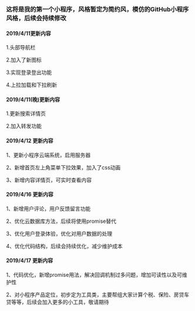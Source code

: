 ### 这将是我的第一个小程序，风格暂定为简约风，模仿的GitHub小程序风格，后续会持续修改
#### 2019/4/11更新内容 
1.头部导航栏 

2.加入了新图标 

3.实现登录登出功能 

4.上拉加载和下拉刷新 

#### 2019/4/11(晚)更新内容 

1.更新搜索详情页

2.加入转发功能

#### 2019/4/12 更新内容

1、更新小程序云端系统，启用服务器

2、新增首页左上角菜单下拉效果，加入了css动画

3、新增内容详情页，可实时查看内容

#### 2019/4/16 更新内容

1、新增用户评论，用户反馈留言功能

2、优化云数据库方法，后续将使用promise替代

3、优化用户登录体验，优化对用户数据的处理

4、优化代码结构，后续会持续优化，减少维护成本

#### 2019/4/17 更新内容

1、代码优化，新增promise用法，解决回调机制过多问题，增加可读性以及可维护性

2、对小程序产品定位，初步定为工具类，主要帮组大家计算个税、保险、房贷车贷等等，后续会加入更多的小工具，敬请期待

